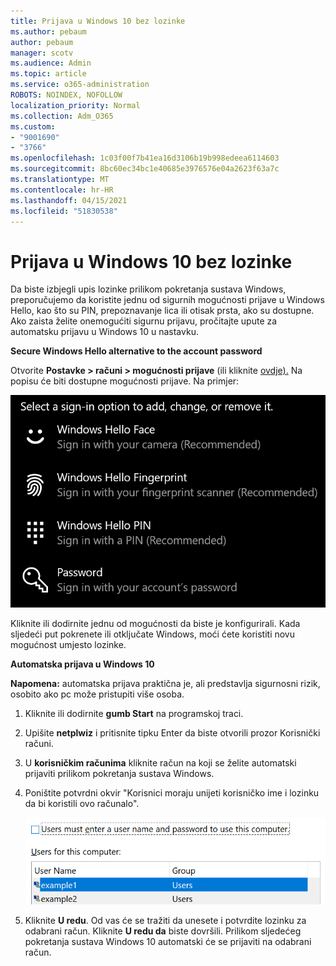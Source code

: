 ```yaml
---
title: Prijava u Windows 10 bez lozinke
ms.author: pebaum
author: pebaum
manager: scotv
ms.audience: Admin
ms.topic: article
ms.service: o365-administration
ROBOTS: NOINDEX, NOFOLLOW
localization_priority: Normal
ms.collection: Adm_O365
ms.custom:
- "9001690"
- "3766"
ms.openlocfilehash: 1c03f00f7b41ea16d3106b19b998edeea6114603
ms.sourcegitcommit: 8bc60ec34bc1e40685e3976576e04a2623f63a7c
ms.translationtype: MT
ms.contentlocale: hr-HR
ms.lasthandoff: 04/15/2021
ms.locfileid: "51830538"
---
```

# <a name="sign-in-to-windows-10-without-using-a-password"></a>Prijava u Windows 10 bez lozinke

Da biste izbjegli upis lozinke prilikom pokretanja sustava Windows, preporučujemo da koristite jednu od sigurnih mogućnosti prijave u Windows Hello, kao što su PIN, prepoznavanje lica ili otisak prsta, ako su dostupne. Ako zaista želite onemogućiti sigurnu prijavu, pročitajte upute za automatsku prijavu u Windows 10 u nastavku.

**Secure Windows Hello alternative to the account password**

Otvorite **Postavke > računi > mogućnosti prijave** (ili kliknite [ovdje).](ms-settings:signinoptions?activationSource=GetHelp) Na popisu će biti dostupne mogućnosti prijave. Na primjer:

![Mogućnosti prijave.](media/sign-in-options.png)

Kliknite ili dodirnite jednu od mogućnosti da biste je konfigurirali. Kada sljedeći put pokrenete ili otključate Windows, moći ćete koristiti novu mogućnost umjesto lozinke. 

**Automatska prijava u Windows 10**

**Napomena:** automatska prijava praktična je, ali predstavlja sigurnosni rizik, osobito ako pc može pristupiti više osoba. 

1. Kliknite ili dodirnite **gumb Start** na programskoj traci.

2. Upišite **netplwiz** i pritisnite tipku Enter da biste otvorili prozor Korisnički računi.

3. U **korisničkim računima** kliknite račun na koji se želite automatski prijaviti prilikom pokretanja sustava Windows.

4. Poništite potvrdni okvir "Korisnici moraju unijeti korisničko ime i lozinku da bi koristili ovo računalo".

    ![Korisnici moraju unijeti korisničko ime i lozinku.](media/users-must-enter-username.png)

5. Kliknite **U redu**. Od vas će se tražiti da unesete i potvrdite lozinku za odabrani račun. Kliknite **U redu da** biste dovršili. Prilikom sljedećeg pokretanja sustava Windows 10 automatski će se prijaviti na odabrani račun.
